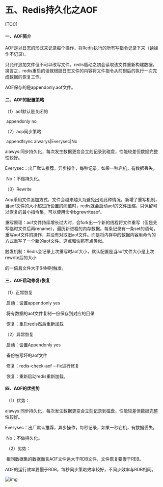 # 五、Redis持久化之AOF

[TOC]



#### 一、AOF简介

 AOF是以日志的形式来记录每个操作，将Redis执行的所有写指令记录下来（读操作不记录）。

只允许追加文件但不可以改写文件，redis启动之初会读取该文件重新构建数据，换言之，redis重启的话就根据日志文件的内容将文件指令从前到后的执行一次完成数据的恢复工作。

AOF保存的是appendonly.aof文件。

#### 二、AOF的配置策略

（1）aof默认是关闭的

​         appendonly no

 （2）aop同步策略

​          appendfsync alwarys|Everysec|No

​          alawys:同步持久化，每次发生数据更变会立刻记录到磁盘，性能较差但数据完整性较好。

​          Everysec：出厂默认推荐，异步操作，每秒记录，如果一秒宕机，有数据丢失。

​          No：不做持久化。

（3）Rewrite

​         Aop采用文件追加方式，文件会越来越大为避免出现此种情况，新增了重写机制，当aof文件的大小超过所设置的阈值时，redis就会启动aof的文件压缩，只保留可以恢复的最小指令集，可以使用命令bgrewriteaof。

​        重写原理：aof文件持续增长过大时，会fork出一个新的线程将文件重写（但是先写临时文件后再rename），遍历新进程的内存数据。每条记录有一条set的语句，重写aof文件的操作，并没有对取旧aof文件。而是将内存中的数据内容用命令的方式重写了一个新的aof文件。这点和快照有点类似。

​        触发机制：Redis会记录上次重写时aof大小，默认配置是当aof文件大小是上次rewrite后的大小

的一倍且文件大于64M时触发。

#### 三、AOF启动修复/恢复

  （1）正常恢复

​            启动：设置appendonly yes

​            将有数据的aof文件复制一份保存到对应的目录

​            恢复：重启redis然后重新加载

   （2）异常恢复

​            启动：设置Appendonly yes

​            备份被写坏的aof文件

​             修复：redis-check-aof --fix进行修复

​             恢复：重新启动redis重新加载。

#### 四、AOF的优劣势

​     （1）优势：

​              alawys:同步持久化，每次发生数据更变会立刻记录到磁盘，性能较差但数据完整性较好。

​              Everysec：出厂默认推荐，异步操作，每秒记录，如果一秒宕机，有数据丢失。

​              No：不做持久化。

​     （2）劣势：

​             相同数据集的数据而言AOF文件远大于RDB文件，文件恢复要慢于REB。

​             AOF的运行效率要慢于RDB，每秒同步策略效率较好，不同步效率与RDB相同。



![img](F:/%E5%A8%B1%E4%B9%90%E8%BD%AF%E4%BB%B6/%E6%9C%89%E9%81%93%E4%BA%91/YoudaoNote/qq0D08B995119E7E1FC4B891A9221A79F0/ba807fd18c2140418fd5031cab6d6e0d/clipboard.png)





​     

